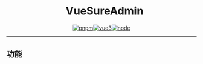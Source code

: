 <h1 align="center" dir="auto"><a id="user-content-unocss" class="anchor" aria-hidden="true" href="#unocss"><svg class="octicon octicon-link" viewBox="0 0 16 16" version="1.1" width="16" height="16" aria-hidden="true"></a>VueSureAdmin</h1>

<div  align="center">
<a href="https://www.pnpm.cn/">
<img src="https://img.shields.io/badge/pnpm-7.4.0-orange" alt="pnpm"></a><a href="https://v3.cn.vuejs.org/"><img src="https://img.shields.io/badge/vue-3.2.25-brightgreen" alt="vue3"></a><a href="https://nodejs.org/zh-cn/"><img src="https://img.shields.io/badge/node-%3E%3D14.18.0-brightgreen" alt="node"></a>
</div>

---

## 功能
